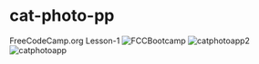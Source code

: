 # cat-photo-pp
FreeCodeCamp.org Lesson-1
![FCCBootcamp](https://github.com/Uzmakh/cat-photo-pp/assets/91914613/f05fd1ad-3920-4a2d-94b5-28b28c10bddb)
![catphotoapp2](https://github.com/Uzmakh/cat-photo-pp/assets/91914613/c5a9985a-f502-4248-a573-c7d6f3aa28c5)
![catphotoapp](https://github.com/Uzmakh/cat-photo-pp/assets/91914613/c981b31e-93b7-475c-adfb-10a156d17baa)
